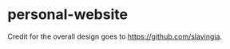 personal-website
================
Credit for the overall design goes to https://github.com/slavingia.
